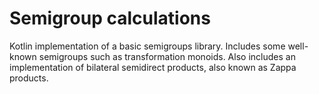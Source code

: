 # Semigroup calculations

Kotlin implementation of a basic semigroups library.
Includes some well-known semigroups such as transformation monoids.
Also includes an implementation of bilateral semidirect products, also
known as Zappa products.
